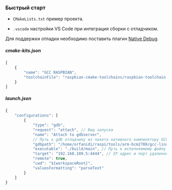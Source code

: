 ### Быстрый старт

* `CMakeLists.txt` пример проекта.

* `.vscode` настройки VS Code при интеграция сборки с отладчиком.

Для поддержки отладки необходимо поставить плагин [Native Debug](https://marketplace.visualstudio.com/items?itemName=webfreak.debug).

##### cmake-kits.json
```javascript
[
    {
        "name": "GCC RASPBIAN",
        "toolchainFile": "raspbian-cmake-toolchains/raspbian-toolchain.cmake"
    }
]
```

##### launch.json
```javascript
{
    "configurations": [
        {
            "type": "gdb",
            "request": "attach", // Вид запуска
            "name": "Attach to gdbserver",
            // Путь к gdb отладчику из пакета нативного компилятору GCC
            "gdbpath": "/home/orfanidi/raspi/tools/arm-bcm2708/gcc-linaro-arm-linux-gnueabihf-raspbian-x64/bin/arm-linux-gnueabihf-gdb",
            "executable": "./build/main", // Путь к исполняемому файлу
            "target": "192.168.109.5:4444", // IP адрес и порт удаленного устройства
            "remote": true,
            "cwd": "${workspaceRoot}",
            "valuesFormatting": "parseText"
        }
    ]
}
```
